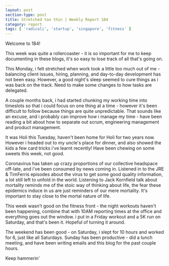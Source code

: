 ```yaml
---
layout: post
section-type: post
title: Stretched too thin | Weekly Report 184
category: report
tags: [ 'radicali', 'startup', 'singapore', 'fitness' ]
---
```


Welcome to 184!

This week was quite a rollercoaster - it is so important for me to keep documenting in these blogs, it's so easy to lose track of all that's going on. 

This Monday, i felt stretched when work took a little too much out of me - balancing client issues, hiring, planning, and day-to-day development has not been easy. However, a good night's sleep seemed to cure things as i was back on the track. Need to make some changes to how tasks are delegated.

A couple months back, i had started chunking my working time into timeslots so that i could focus on one thing at a time - however it's been difficult to follow because things are quite unpredictable. That sounds like an excuse, and i probably can improve how i manage my time - have been reading a bit about how to separate out scrum, engineering management and product management.

It was Holi this Tuesday, haven't been home for Holi for two years now. However i headed out to my uncle's place for dinner, and also showed the kids a few card tricks i've learnt recently! Have been chewing on some sweets this week, not good.

Coronavirus has taken up crazy proportions of our collective headspace off-late, and i've been consumed by news coming in. Listened in to the JRE & TimFerris episodes about the virus to get some good quality information, a lot still left to unfold in the world. Listening to Jack Kornfield talk about mortality reminds me of the stoic way of thinking about life, the fear these epidemics induce in us are just reminders of our mere mortality. It's important to stay close to the mortal nature of life. 

This week wasn't good on the fitness front - the night workouts haven't been happening, combine that with 10AM reporting times at the office and everything goes out the window. i put in a Friday workout and a 5K run on Saturday, and that's been it. Hopeful of turning it around.

The weekend has been good - on Saturday, i slept for 10 hours and worked for 6, just like all Saturdays. Sunday has been productive - did a lunch meeting, and have been writing emails and this blog for the past couple hours. 

Keep hammerin'